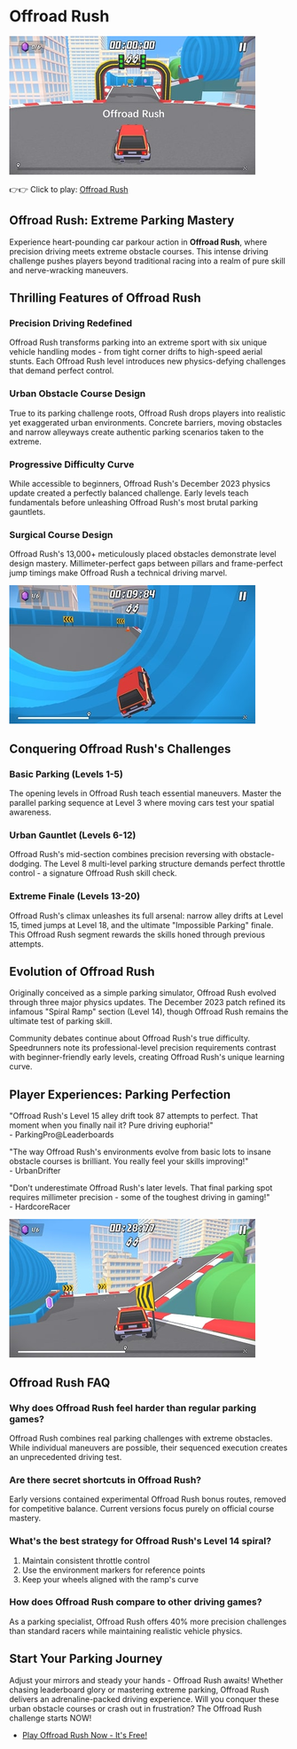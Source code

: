 # Offroad Rush

![Offroad Rush](https://raw.githubusercontent.com/Offroad-Rush/.github/refs/heads/main/offroad-rush.jpg "Offroad Rush")

👉👉 Click to play: [Offroad Rush](https://geometrydashgames.io/offroad-rush/ "Offroad Rush")

## Offroad Rush: Extreme Parking Mastery

Experience heart-pounding car parkour action in **Offroad Rush**, where precision driving meets extreme obstacle courses. This intense driving challenge pushes players beyond traditional racing into a realm of pure skill and nerve-wracking maneuvers.

## Thrilling Features of Offroad Rush

### Precision Driving Redefined
Offroad Rush transforms parking into an extreme sport with six unique vehicle handling modes - from tight corner drifts to high-speed aerial stunts. Each Offroad Rush level introduces new physics-defying challenges that demand perfect control.

### Urban Obstacle Course Design
True to its parking challenge roots, Offroad Rush drops players into realistic yet exaggerated urban environments. Concrete barriers, moving obstacles and narrow alleyways create authentic parking scenarios taken to the extreme.

### Progressive Difficulty Curve
While accessible to beginners, Offroad Rush's December 2023 physics update created a perfectly balanced challenge. Early levels teach fundamentals before unleashing Offroad Rush's most brutal parking gauntlets.

### Surgical Course Design
Offroad Rush's 13,000+ meticulously placed obstacles demonstrate level design mastery. Millimeter-perfect gaps between pillars and frame-perfect jump timings make Offroad Rush a technical driving marvel.

![Offroad Rush](https://raw.githubusercontent.com/Offroad-Rush/.github/refs/heads/main/offroad-rush-2.jpg "Offroad Rush")

## Conquering Offroad Rush's Challenges

### Basic Parking (Levels 1-5)
The opening levels in Offroad Rush teach essential maneuvers. Master the parallel parking sequence at Level 3 where moving cars test your spatial awareness.

### Urban Gauntlet (Levels 6-12)
Offroad Rush's mid-section combines precision reversing with obstacle-dodging. The Level 8 multi-level parking structure demands perfect throttle control - a signature Offroad Rush skill check.

### Extreme Finale (Levels 13-20)
Offroad Rush's climax unleashes its full arsenal: narrow alley drifts at Level 15, timed jumps at Level 18, and the ultimate "Impossible Parking" finale. This Offroad Rush segment rewards the skills honed through previous attempts.

## Evolution of Offroad Rush

Originally conceived as a simple parking simulator, Offroad Rush evolved through three major physics updates. The December 2023 patch refined its infamous "Spiral Ramp" section (Level 14), though Offroad Rush remains the ultimate test of parking skill.

Community debates continue about Offroad Rush's true difficulty. Speedrunners note its professional-level precision requirements contrast with beginner-friendly early levels, creating Offroad Rush's unique learning curve.

## Player Experiences: Parking Perfection

"Offroad Rush's Level 15 alley drift took 87 attempts to perfect. That moment when you finally nail it? Pure driving euphoria!"  
\- ParkingPro@Leaderboards

"The way Offroad Rush's environments evolve from basic lots to insane obstacle courses is brilliant. You really feel your skills improving!"  
\- UrbanDrifter

"Don't underestimate Offroad Rush's later levels. That final parking spot requires millimeter precision - some of the toughest driving in gaming!"  
\- HardcoreRacer

![Offroad Rush](https://raw.githubusercontent.com/Offroad-Rush/.github/refs/heads/main/offroad-rush-3.jpg "Offroad Rush")


## Offroad Rush FAQ

### Why does Offroad Rush feel harder than regular parking games?
Offroad Rush combines real parking challenges with extreme obstacles. While individual maneuvers are possible, their sequenced execution creates an unprecedented driving test.

### Are there secret shortcuts in Offroad Rush?
Early versions contained experimental Offroad Rush bonus routes, removed for competitive balance. Current versions focus purely on official course mastery.

### What's the best strategy for Offroad Rush's Level 14 spiral?
1. Maintain consistent throttle control  
2. Use the environment markers for reference points  
3. Keep your wheels aligned with the ramp's curve  

### How does Offroad Rush compare to other driving games?
As a parking specialist, Offroad Rush offers 40% more precision challenges than standard racers while maintaining realistic vehicle physics.

## Start Your Parking Journey

Adjust your mirrors and steady your hands - Offroad Rush awaits! Whether chasing leaderboard glory or mastering extreme parking, Offroad Rush delivers an adrenaline-packed driving experience. Will you conquer these urban obstacle courses or crash out in frustration? The Offroad Rush challenge starts NOW!

- [Play Offroad Rush Now - It's Free!](https://geometrydashgames.io/offroad-rush/ "Offroad Rush")
